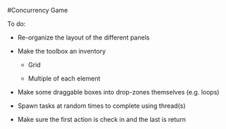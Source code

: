 #Concurrency Game

To do:

- Re-organize the layout of the different panels

- Make the toolbox an inventory
	
	- Grid
	
	- Multiple of each element

- Make some draggable boxes into drop-zones themselves (e.g. loops)

- Spawn tasks at random times to complete using thread(s)

- Make sure the first action is check in and the last is return